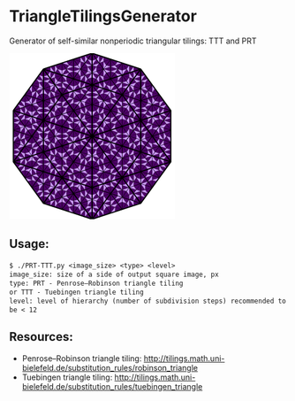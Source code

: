 # TriangleTilingsGenerator
Generator of self-similar nonperiodic triangular tilings: TTT and PRT

![example png](img/TTT.png)

## Usage:
    $ ./PRT-TTT.py <image_size> <type> <level>
    image_size: size of a side of output square image, px
    type: PRT - Penrose–Robinson triangle tiling
    or TTT - Tuebingen triangle tiling
    level: level of hierarchy (number of subdivision steps) recommended to be < 12
## Resources:
* Penrose–Robinson triangle tiling: http://tilings.math.uni-bielefeld.de/substitution_rules/robinson_triangle
* Tuebingen triangle tiling: http://tilings.math.uni-bielefeld.de/substitution_rules/tuebingen_triangle

